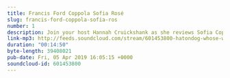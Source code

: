 ```yaml
---
title: Francis Ford Coppola Sofia Rosé
slug: francis-ford-coppola-sofia-ros
number: 1
description: Join your host Hannah Cruickshank as she reviews Sofia Coppola’s rosé, films, and acting.
link-mp3: http://feeds.soundcloud.com/stream/601453800-hatondog-whose-wine-is-it-anyway-ep1-francis-ford-coppola-sofia-rose.mp3
duration: "00:14:50"
byte-length: 39408021
pub-date: Fri, 05 Apr 2019 16:05:15 +0000
soundcloud-id: 601453800
---
```

